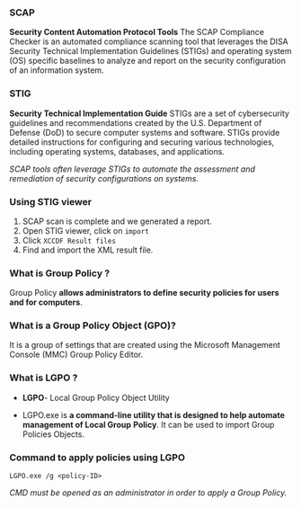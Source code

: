 ### SCAP 

**Security Content Automation Protocol Tools**
The SCAP Compliance Checker is an automated compliance scanning tool that leverages the DISA Security Technical Implementation Guidelines (STIGs) and operating system (OS) specific baselines to analyze and report on the security configuration of an information system.
### STIG

**Security Technical Implementation Guide**
STIGs are a set of cybersecurity guidelines and recommendations created by the U.S. Department of Defense (DoD) to secure computer systems and software. STIGs provide detailed instructions for configuring and securing various technologies, including operating systems, databases, and applications.

*SCAP tools often leverage STIGs to automate the assessment and remediation of security configurations on systems.*

### Using STIG viewer 

1. SCAP scan is complete and we generated a report.
2. Open STIG viewer, click on `import`
3. Click `XCCDF Result files`
4. Find and import the XML result file.

### What is Group Policy ?

Group Policy **allows administrators to define security policies for users and for computers**.

### What is a Group Policy Object (GPO)?

It is a group of settings that are created using the Microsoft Management Console (MMC) Group Policy Editor.

### What is LGPO ?

- **LGPO**- Local Group Policy Object Utility

- LGPO.exe is **a command-line utility that is designed to help automate management of Local Group** **Policy**. It can be used to import Group Policies Objects. 
### Command to apply policies using LGPO

```
LGPO.exe /g <policy-ID>
```

*CMD must be opened as an administrator in order to apply a Group Policy.*